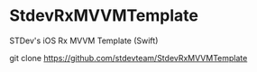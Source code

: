 # StdevRxMVVMTemplate
STDev's iOS Rx MVVM Template (Swift)

git clone https://github.com/stdevteam/StdevRxMVVMTemplate
